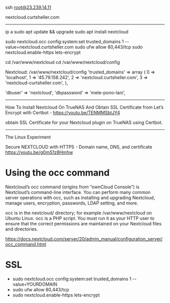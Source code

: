 ssh root@23.239.14.11

nextcloud.curtsheller.com

----

ip a
sudo apt update && upgrade
sudo apt install nextcloud

sudo nextcloud.occ config:system:set trusted_domains 1 --value=nextcloud.curtsheller.com
sudo ufw allow 80,443/tcp
sudo nextcloud.enable-https lets-encrypt

cd /var/www/nextcloud
cd /var/www/nextcloud/config

Nextcloud: /var/www/nextcloud/config
'trusted_domains' =>
  array (
    0 => 'localhost',
    1 => '45.79.158.242',
    2 => 'nextcloud.curtsheller.com',
    3 => 'nextcloud-curtsheller.com',
  ),

'dbuser' => 'nextcloud',
'dbpassword' => 'mele-pono-lani',

----

How To Install Nextcloud On TrueNAS And Obtain SSL Certificate from Let’s Encrypt with Certbot - https://youtu.be/TENMMSbtJY4

 obtain SSL Certificate for your Nextcloud plugin on TrueNAS using Certbot.

 ----

  The Linux Experiment

Secure NEXTCLOUD with HTTPS - Domain name, DNS, and certificate
https://youtu.be/g0mS1z8Hmhw


# Using the occ command

Nextcloud’s occ command (origins from “ownCloud Console”) is Nextcloud’s command-line interface. You can perform many common server operations with occ, such as installing and upgrading Nextcloud, manage users, encryption, passwords, LDAP setting, and more.

occ is in the nextcloud/ directory; for example /var/www/nextcloud on Ubuntu Linux. occ is a PHP script. You must run it as your HTTP user to ensure that the correct permissions are maintained on your Nextcloud files and directories.

https://docs.nextcloud.com/server/20/admin_manual/configuration_server/occ_command.html


# SSL


- sudo nextcloud.occ config:system:set trusted_domains 1 --value=YOURDOMAIN
- sudo ufw allow 80,443/tcp
- sudo nextcloud.enable-https lets-encrypt
